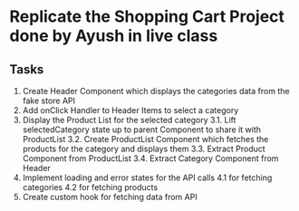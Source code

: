 # Replicate the Shopping Cart Project done by Ayush in live class

## Tasks

1. Create Header Component which displays the categories data from the fake store API
2. Add onClick Handler to Header Items to select a category
3. Display the Product List for the selected category
    3.1. Lift selectedCategory state up to parent Component to share it with ProductList
    3.2. Create ProductList Component which fetches the products for the category and displays them
    3.3. Extract Product Component from ProductList
    3.4. Extract Category Component from Header
4. Implement loading and error states for the API calls
    4.1 for fetching categories
    4.2 for fetching products
5. Create custom hook for fetching data from API
